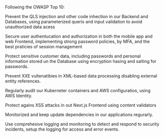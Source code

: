 Following the OWASP Top 10:

Prevent the QLS injection and other code inhection in our Backend and Databases, using parameterized queris and input validation to avoid unauthorized data acess

Secure user authentucation and authorization in both the mobile app and web Frontend, implementing strong password policies, by MFA, and the best praticies of session management

Protect sensitive customer data, including passwords and personal information stored un the Database using encryption hasing and salting for passwords.

Prevent XXE vultenatibies in XML-based data processing disabling external entity references.

Regularly audit our Kuberneter containers and AWS configuratios, using AWS Identity.

Protect agains XSS attacks in out Next.js Frontend using content validators

Monitorized and keep update dependencies in our applications regurarly.

Use comprehesive logging and monitoring to detect and respond to security incidents, setup the logging for access and error events.
